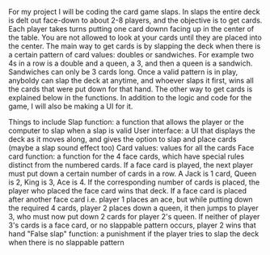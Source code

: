 For my project I will be coding the card game slaps. In slaps the entire deck is delt out face-down to about 2-8 players, and the objective is to get cards. Each player takes turns putting one card downn facing up in the center of the table. You are not allowed to look at your cards until they are placed into the center. The main way to get cards is by slapping the deck when there is a certain pattern of card values: doubles or sandwiches. For example two 4s in a row is a double and a queen, a 3, and then a queen is a sandwich. Sandwiches can only be 3 cards long. Once a valid pattern is in play, anyboldy can slap the deck at anytime, and whoever slaps it first, wins all the cards that were put down for that hand. The other way to get cards is explained below in the functions. In addition to the logic and code for the game, I will also be making a UI for it.


Things to include
Slap function: a function that allows the player or the computer to slap when a slap is valid 
User interface: a UI that displays the deck as it moves along, and gives the option to slap and place cards (maybe a slap sound effect too)
Card values: values for all the cards
Face card function: a function for the 4 face cards, which have special rules distinct from the numbered cards. If a face card is played, the next player must put down a certain number of cards in a row. A Jack is 1 card, Queen is 2, King is 3, Ace is 4. If the corresponding number of cards is placed, the player who placed the face card wins that deck. If a face card is placed after another face card i.e. player 1 places an ace, but while putting down the required 4 cards, player 2 places down a queen, it then jumps to player 3, who must now put down 2 cards for player 2's queen. If neither of player 3's cards is a face card, or no slappable pattern occurs, player 2 wins that hand
"False slap" function: a punishment if the player tries to slap the deck when there is no slappable pattern

